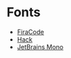 # Fonts

- [FiraCode](https://github.com/tonsky/FiraCode)
- [Hack](https://github.com/source-foundry/Hack)
- [JetBrains Mono](https://www.jetbrains.com/lp/mono/)
